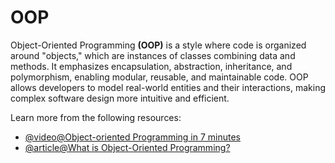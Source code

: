 # OOP

Object-Oriented Programming **(OOP)** is a style where code is organized around "objects," which are instances of classes combining data and methods. It emphasizes encapsulation, abstraction, inheritance, and polymorphism, enabling modular, reusable, and maintainable code. OOP allows developers to model real-world entities and their interactions, making complex software design more intuitive and efficient.

Learn more from the following resources:

- [@video@Object-oriented Programming in 7 minutes](https://www.youtube.com/watch?v=pTB0EiLXUC8)
- [@article@What is Object-Oriented Programming?](https://www.freecodecamp.org/news/what-is-object-oriented-programming/)